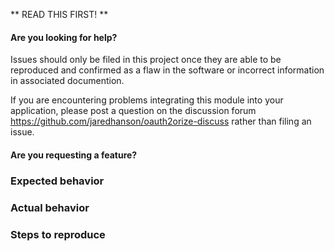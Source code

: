 ** READ THIS FIRST! **

#### Are you looking for help?

Issues should only be filed in this project once they are able to be reproduced
and confirmed as a flaw in the software or incorrect information in associated
documention.

If you are encountering problems integrating this module into your application,
please post a question on the discussion forum <https://github.com/jaredhanson/oauth2orize-discuss>
rather than filing an issue.


#### Are you requesting a feature?






### Expected behavior

### Actual behavior

### Steps to reproduce
